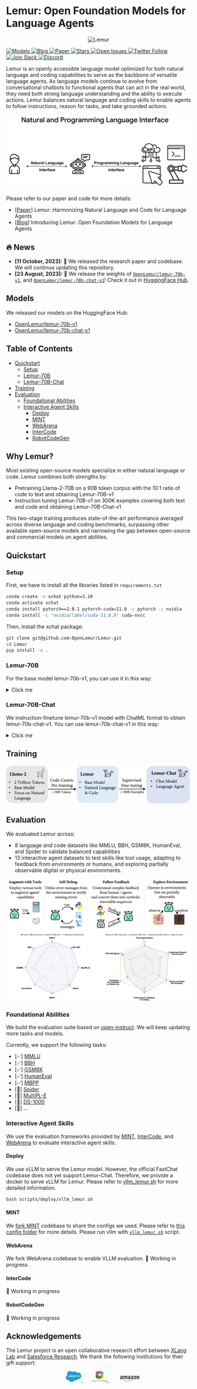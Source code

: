 # Lemur: Open Foundation Models for Language Agents

<p align="center">
  <img src="https://i.imgur.com/Tga8kHW.jpeg" alt="Lemur">
</p>
   <a href="https://huggingface.co/OpenLemur" target="_blank">
      <img alt="Models" src="https://img.shields.io/badge/🤗-Models-blue" />
   </a>
   <a href="https://xlang.ai/blog/openlemur" target="_blank">
      <img alt="Blog" src="https://img.shields.io/badge/📖-Blog-red" />
   </a>
  <a href="https://xlang.ai" target="_blank">
      <img alt="Paper" src="https://img.shields.io/badge/📜-Paper(Coming soon)-purple" />
   </a>
   <a href="https://github.com/OpenLemur/lemur" target="_blank">
      <img alt="Stars" src="https://img.shields.io/github/stars/OpenLemur/lemur?style=social" />
   </a>
   <a href="https://github.com/OpenLemur/lemur/issues" target="_blank">
      <img alt="Open Issues" src="https://img.shields.io/github/issues-raw/OpenLemur/lemur" />
   </a>
   <a href="https://twitter.com/XLangAI" target="_blank">
      <img alt="Twitter Follow" src="https://img.shields.io/twitter/follow/XLangAI" />
   </a>
   <a href="https://join.slack.com/t/xlanggroup/shared_invite/zt-20zb8hxas-eKSGJrbzHiPmrADCDX3_rQ" target="_blank">
      <img alt="Join Slack" src="https://img.shields.io/badge/Slack-join-blueviolet?logo=slack&amp" />
   </a>
   <a href="https://discord.gg/4Gnw7eTEZR" target="_blank">
      <img alt="Discord" src="https://dcbadge.vercel.app/api/server/4Gnw7eTEZR?compact=true&style=flat" />
   </a>

Lemur is an openly accessible language model optimized for both natural language and coding capabilities to serve as the backbone of versatile language agents.
As language models continue to evolve from conversational chatbots to functional agents that can act in the real world, they need both strong language understanding and the ability to execute actions. Lemur balances natural language and coding skills to enable agents to follow instructions, reason for tasks, and take grounded actions.

<div align="center">
  <img src="./assets/interface.png">
</div>

Please refer to our paper and code for more details:
- [[Paper]()] Lemur: Harmonizing Natural Language and Code for Language Agents
- [[Blog](https://www.xlang.ai/blog/openlemur)] Introducing Lemur: Open Foundation Models for Language Agents


## 🔥 News
* **[11 October, 2023]:** 🎉 We released the research paper and codebase. We will continue updating this repository.
* **[23 August, 2023]:** 🎉 We release the weights of [`OpenLemur/lemur-70b-v1`](https://huggingface.co/OpenLemur/lemur-70b-v1), and [`OpenLemur/lemur-70b-chat-v1`](https://huggingface.co/OpenLemur/lemur-70b-chat-v1)! Check it out in [HuggingFace Hub](https://huggingface.co/OpenLemur).

## Models
We released our models on the HuggingFace Hub:
* [OpenLemur/lemur-70b-v1](https://huggingface.co/OpenLemur/lemur-70b-v1)
* [OpenLemur/lemur-70b-chat-v1](https://huggingface.co/OpenLemur/lemur-70b-chat-v1)

## Table of Contents
- [Quickstart](#quickstart)
  - [Setup](#setup)
   - [Lemur-70B](#lemur-70b)
   - [Lemur-70B-Chat](#lemur-70b-chat)
- [Training](#training)
- [Evaluation](#evaluation)
  - [Foundational Abilities](#foundational-abilities)
  - [Interactive Agent Skills](#interactive-agent-skills)
      - [Deploy](#deploy)
      - [MINT](#mint)
      - [WebArena](#webarena)
      - [InterCode](#intercode)
      - [RobotCodeGen](#robotcodegen)



## Why Lemur?
Most existing open-source models specialize in either natural language or code. Lemur combines both strengths by:

- Pretraining Llama-2-70B on a 90B token corpus with the 10:1 ratio of code to text and obtaining Lemur-70B-v1
- Instruction tuning Lemur-70B-v1 on 300K examples covering both text and code and obtaining Lemur-70B-Chat-v1

This two-stage training produces state-of-the-art performance averaged across diverse language and coding benchmarks, surpassing other available open-source models and narrowing the gap between open-source and commercial models on agent abilities.

## Quickstart

### Setup
First, we have to install all the libraries listed in `requirements.txt`

```bash
conda create -n xchat python=3.10
conda activate xchat
conda install pytorch==2.0.1 pytorch-cuda=11.8 -c pytorch -c nvidia
conda install -c "nvidia/label/cuda-11.8.0" cuda-nvcc
```
Then, install the xchat package:
```bash
git clone git@github.com:OpenLemur/Lemur.git
cd Lemur
pip install -e .
```

### Lemur-70B
For the base model lemur-70b-v1, you can use it in this way:

<details>
<summary>Click me</summary>
<p>

```python
from transformers import AutoTokenizer, AutoModelForCausalLM

tokenizer = AutoTokenizer.from_pretrained("OpenLemur/lemur-70b-v1")
model = AutoModelForCausalLM.from_pretrained("OpenLemur/lemur-70b-v1", device_map="auto", load_in_8bit=True)

# Text Generation Example
prompt = "The world is "
input = tokenizer(prompt, return_tensors="pt")
output = model.generate(**input, max_length=50, num_return_sequences=1)
generated_text = tokenizer.decode(output[0], skip_special_tokens=True)
print(generated_text)

# Code Generation Example
prompt = """
def factorial(n):
   if n == 0:
      return 1
"""
input = tokenizer(prompt, return_tensors="pt")
output = model.generate(**input, max_length=200, num_return_sequences=1)
generated_code = tokenizer.decode(output[0], skip_special_tokens=True)
print(generated_code)
```

</p>

</details>


### Lemur-70B-Chat
We instruction-finetune lemur-70b-v1 model with ChatML format to obtain lemur-70b-chat-v1. You can use lemur-70b-chat-v1 in this way:

<details>
<summary>Click me</summary>
<p>

```python
from transformers import AutoTokenizer, AutoModelForCausalLM

tokenizer = AutoTokenizer.from_pretrained("OpenLemur/lemur-70b-chat-v1")
model = AutoModelForCausalLM.from_pretrained("OpenLemur/lemur-70b-chat-v1", device_map="auto", load_in_8bit=True)

# Text Generation Example
prompt = """<|im_start|>system
You are a helpful, respectful, and honest assistant.
<|im_end|>
<|im_start|>user
What's a lemur's favorite fruit?<|im_end|>
<|im_start|>assistant
"""
input = tokenizer(prompt, return_tensors="pt")
output = model.generate(**input, max_length=50, num_return_sequences=1)
generated_text = tokenizer.decode(output[0], skip_special_tokens=True)
print(generated_text)

# Code Generation Example
prompt = """<|im_start|>system
Below is an instruction that describes a task. Write a response that appropriately completes the request.
<|im_end|>
<|im_start|>user
Write a Python function to merge two sorted lists into one sorted list without using any built-in sort functions.<|im_end|>
<|im_start|>assistant
"""
input = tokenizer(prompt, return_tensors="pt")
output = model.generate(**input, max_length=200, num_return_sequences=1)
generated_code = tokenizer.decode(output[0], skip_special_tokens=True)
print(generated_code)
```

</p>

</details>

## Training

<div align="center">
  <img src="./assets/training.png">
</div>


## Evaluation
We evaluated Lemur across:
- 8 language and code datasets like MMLU, BBH, GSM8K, HumanEval, and Spider to validate balanced capabilities
- 13 interactive agent datasets to test skills like tool usage, adapting to feedback from environments or humans, and exploring partially observable digital or physical environments.

<div align="center">
  <img src="./assets/agent-scenarios.png">
</div>

<div align="center">
  <img src="./assets/overall-perform.png">
</div>

### Foundational Abilities
We build the evaluation suite based on [open-instruct](https://github.com/allenai/open-instruct). We will keep updating more tasks and models.

Currently, we support the following tasks:
- [✅] [MMLU](./scripts/eval/mmlu.sh)
- [✅] [BBH](./scripts/eval/bbh.sh)
- [✅] [GSM8K](./scripts/eval/gsm8k.sh)
- [✅] [HumanEval](./scripts/eval/human_eval.sh)
- [✅] [MBPP](./scripts/eval/mbpp.sh)
- [🚧] [Spider]()
- [🚧] [MultiPL-E]()
- [🚧] [DS-1000]()
- [🚧] ...

### Interactive Agent Skills
We use the evaluation frameworks provided by [MINT](https://github.com/xingyaoww/mint-bench), [InterCode](https://github.com/princeton-nlp/intercode), and [WebArena](https://github.com/web-arena-x/webarena) to evaluate interactive agent skills.

#### Deploy
We use vLLM to serve the Lemur model. However, the official FastChat codebase does not yet support Lemur-Chat. Therefore, we provide a docker to serve vLLM for Lemur. Please refer to [vllm_lemur.sh](./scripts/deploy/vllm_lemur.sh) for more detailed information.

```bash
bash scripts/deploy/vllm_lemur.sh
```

#### MINT
We [fork MINT](https://github.com/OpenLemur/mint-bench) codebase to share the configs we used. Please refer to [this config folder](https://github.com/OpenLemur/mint-bench/tree/main/configs) for more details. Please run vllm with [`vllm_lemur.sh`](./scripts/deploy/vllm_lemur.sh) script.

#### WebArena
We fork WebArena codebase to enable VLLM evaluation.
🚧 Working in progress

#### InterCode
🚧 Working in progress

#### RobotCodeGen
🚧 Working in progress


## Acknowledgements

The Lemur project is an open collaborative research effort between [XLang Lab](https://www.xlang.ai/) and [Salesforce Research](https://www.salesforceairesearch.com/). We thank the following institutions for their gift support:

<div align="center">

<img src="assets/transparent.png" width="20" style="pointer-events: none;">

<a href="https://www.salesforceairesearch.com/">
    <img src="assets/salesforce.webp" alt="Salesforce Research" height = 30/>
</a>

<img src="assets/transparent.png" width="20" style="pointer-events: none;">

<a href="https://research.google/">
    <img src="assets/google_research.svg" alt="Google Research" height = 30/>
</a>

<img src="assets/transparent.png" width="25" style="pointer-events: none;">

<a href="https://www.amazon.science/" style="display: inline-block; margin-bottom: -100px;">
    <img src="assets/amazon.svg" alt="Amazon AWS" height = 20 />
</a>


</div>
